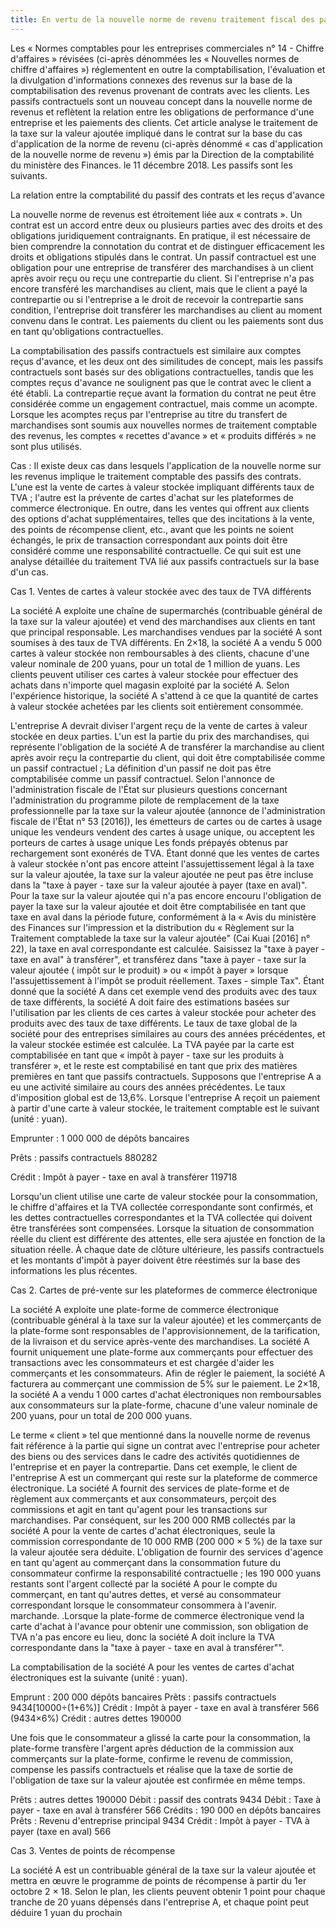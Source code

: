 ```yaml
---
title: En vertu de la nouvelle norme de revenu traitement fiscal des passifs contractuels
---
```

Les « Normes comptables pour les entreprises commerciales n° 14 - Chiffre d'affaires » révisées (ci-après dénommées les « Nouvelles normes de chiffre d'affaires ») réglementent en outre la comptabilisation, l'évaluation et la divulgation d'informations connexes des revenus sur la base de la comptabilisation des revenus provenant de contrats avec les clients. Les passifs contractuels sont un nouveau concept dans la nouvelle norme de revenus et reflètent la relation entre les obligations de performance d'une entreprise et les paiements des clients. Cet article analyse le traitement de la taxe sur la valeur ajoutée impliqué dans le contrat sur la base du cas d'application de la norme de revenu (ci-après dénommé « cas d'application de la nouvelle norme de revenu ») émis par la Direction de la comptabilité du ministère des Finances. le 11 décembre 2018. Les passifs sont les suivants.

<!-- more -->
La relation entre la comptabilité du passif des contrats et les reçus d'avance

La nouvelle norme de revenus est étroitement liée aux « contrats ». Un contrat est un accord entre deux ou plusieurs parties avec des droits et des obligations juridiquement contraignants. En pratique, il est nécessaire de bien comprendre la connotation du contrat et de distinguer efficacement les droits et obligations stipulés dans le contrat. Un passif contractuel est une obligation pour une entreprise de transférer des marchandises à un client après avoir reçu ou reçu une contrepartie du client. Si l'entreprise n'a pas encore transféré les marchandises au client, mais que le client a payé la contrepartie ou si l'entreprise a le droit de recevoir la contrepartie sans condition, l'entreprise doit transférer les marchandises au client au moment convenu dans le contrat. Les paiements du client ou les paiements sont dus en tant qu'obligations contractuelles.

La comptabilisation des passifs contractuels est similaire aux comptes reçus d'avance, et les deux ont des similitudes de concept, mais les passifs contractuels sont basés sur des obligations contractuelles, tandis que les comptes reçus d'avance ne soulignent pas que le contrat avec le client a été établi. La contrepartie reçue avant la formation du contrat ne peut être considérée comme un engagement contractuel, mais comme un acompte. Lorsque les acomptes reçus par l'entreprise au titre du transfert de marchandises sont soumis aux nouvelles normes de traitement comptable des revenus, les comptes « recettes d'avance » et « produits différés » ne sont plus utilisés.

Cas : Il existe deux cas dans lesquels l'application de la nouvelle norme sur les revenus implique le traitement comptable des passifs des contrats. L'une est la vente de cartes à valeur stockée impliquant différents taux de TVA ; l'autre est la prévente de cartes d'achat sur les plateformes de commerce électronique. En outre, dans les ventes qui offrent aux clients des options d'achat supplémentaires, telles que des incitations à la vente, des points de récompense client, etc., avant que les points ne soient échangés, le prix de transaction correspondant aux points doit être considéré comme une responsabilité contractuelle. Ce qui suit est une analyse détaillée du traitement TVA lié aux passifs contractuels sur la base d'un cas.

Cas 1. Ventes de cartes à valeur stockée avec des taux de TVA différents

La société A exploite une chaîne de supermarchés (contribuable général de la taxe sur la valeur ajoutée) et vend des marchandises aux clients en tant que principal responsable. Les marchandises vendues par la société A sont soumises à des taux de TVA différents. En 2×18, la société A a vendu 5 000 cartes à valeur stockée non remboursables à des clients, chacune d'une valeur nominale de 200 yuans, pour un total de 1 million de yuans. Les clients peuvent utiliser ces cartes à valeur stockée pour effectuer des achats dans n'importe quel magasin exploité par la société A. Selon l'expérience historique, la société A s'attend à ce que la quantité de cartes à valeur stockée achetées par les clients soit entièrement consommée.

L'entreprise A devrait diviser l'argent reçu de la vente de cartes à valeur stockée en deux parties. L'un est la partie du prix des marchandises, qui représente l'obligation de la société A de transférer la marchandise au client après avoir reçu la contrepartie du client, qui doit être comptabilisée comme un passif contractuel ; La définition d'un passif ne doit pas être comptabilisée comme un passif contractuel. Selon l'annonce de l'administration fiscale de l'État sur plusieurs questions concernant l'administration du programme pilote de remplacement de la taxe professionnelle par la taxe sur la valeur ajoutée (annonce de l'administration fiscale de l'État n° 53 [2016]), les émetteurs de cartes ou de cartes à usage unique les vendeurs vendent des cartes à usage unique, ou acceptent les porteurs de cartes à usage unique Les fonds prépayés obtenus par rechargement sont exonérés de TVA. Étant donné que les ventes de cartes à valeur stockée n'ont pas encore atteint l'assujettissement légal à la taxe sur la valeur ajoutée, la taxe sur la valeur ajoutée ne peut pas être incluse dans la "taxe à payer - taxe sur la valeur ajoutée à payer (taxe en aval)". Pour la taxe sur la valeur ajoutée qui n'a pas encore encouru l'obligation de payer la taxe sur la valeur ajoutée et doit être comptabilisée en tant que taxe en aval dans la période future, conformément à la « Avis du ministère des Finances sur l'impression et la distribution du « Règlement sur la Traitement comptablede la taxe sur la valeur ajoutée" (Cai Kuai [2016] n° 22), la taxe en aval correspondante est calculée. Saisissez la "taxe à payer - taxe en aval" à transférer", et transférez dans "taxe à payer - taxe sur la valeur ajoutée ( impôt sur le produit) » ou « impôt à payer » lorsque l'assujettissement à l'impôt se produit réellement. Taxes - simple Tax". Étant donné que la société A dans cet exemple vend des produits avec des taux de taxe différents, la société A doit faire des estimations basées sur l'utilisation par les clients de ces cartes à valeur stockée pour acheter des produits avec des taux de taxe différents. Le taux de taxe global de la société pour des entreprises similaires au cours des années précédentes, et la valeur stockée estimée est calculée. La TVA payée par la carte est comptabilisée en tant que « impôt à payer - taxe sur les produits à transférer », et le reste est comptabilisé en tant que prix des matières premières en tant que passifs contractuels. Supposons que l'entreprise A a eu une activité similaire au cours des années précédentes. Le taux d'imposition global est de 13,6%. Lorsque l'entreprise A reçoit un paiement à partir d'une carte à valeur stockée, le traitement comptable est le suivant (unité : yuan).

Emprunter : 1 000 000 de dépôts bancaires

Prêts : passifs contractuels 880282

Crédit : Impôt à payer - taxe en aval à transférer 119718

Lorsqu'un client utilise une carte de valeur stockée pour la consommation, le chiffre d'affaires et la TVA collectée correspondante sont confirmés, et les dettes contractuelles correspondantes et la TVA collectée qui doivent être transférées sont compensées. Lorsque la situation de consommation réelle du client est différente des attentes, elle sera ajustée en fonction de la situation réelle. À chaque date de clôture ultérieure, les passifs contractuels et les montants d'impôt à payer doivent être réestimés sur la base des informations les plus récentes.

Cas 2. Cartes de pré-vente sur les plateformes de commerce électronique

La société A exploite une plate-forme de commerce électronique (contribuable général à la taxe sur la valeur ajoutée) et les commerçants de la plate-forme sont responsables de l'approvisionnement, de la tarification, de la livraison et du service après-vente des marchandises. La société A fournit uniquement une plate-forme aux commerçants pour effectuer des transactions avec les consommateurs et est chargée d'aider les commerçants et les consommateurs. Afin de régler le paiement, la société A facturera au commerçant une commission de 5% sur le paiement. Le 2×18, la société A a vendu 1 000 cartes d'achat électroniques non remboursables aux consommateurs sur la plate-forme, chacune d'une valeur nominale de 200 yuans, pour un total de 200 000 yuans.

Le terme « client » tel que mentionné dans la nouvelle norme de revenus fait référence à la partie qui signe un contrat avec l'entreprise pour acheter des biens ou des services dans le cadre des activités quotidiennes de l'entreprise et en payer la contrepartie. Dans cet exemple, le client de l'entreprise A est un commerçant qui reste sur la plateforme de commerce électronique. La société A fournit des services de plate-forme et de règlement aux commerçants et aux consommateurs, perçoit des commissions et agit en tant qu'agent pour les transactions sur marchandises. Par conséquent, sur les 200 000 RMB collectés par la société A pour la vente de cartes d'achat électroniques, seule la commission correspondante de 10 000 RMB (200 000 × 5 %) de la taxe sur la valeur ajoutée sera déduite. L'obligation de fournir des services d'agence en tant qu'agent au commerçant dans la consommation future du consommateur confirme la responsabilité contractuelle ; les 190 000 yuans restants sont l'argent collecté par la société A pour le compte du commerçant, en tant qu'autres dettes, et versé au consommateur correspondant lorsque le consommateur consommera à l'avenir. marchande. .Lorsque la plate-forme de commerce électronique vend la carte d'achat à l'avance pour obtenir une commission, son obligation de TVA n'a pas encore eu lieu, donc la société A doit inclure la TVA correspondante dans la "taxe à payer - taxe en aval à transférer"".

La comptabilisation de la société A pour les ventes de cartes d'achat électroniques est la suivante (unité : yuan).

Emprunt : 200 000 dépôts bancaires
Prêts : passifs contractuels 9434[10000÷(1+6%)]
Crédit : Impôt à payer - taxe en aval à transférer 566 (9434×6%)
Crédit : autres dettes 190000

Une fois que le consommateur a glissé la carte pour la consommation, la plate-forme transfère l'argent après déduction de la commission aux commerçants sur la plate-forme, confirme le revenu de commission, compense les passifs contractuels et réalise que la taxe de sortie de l'obligation de taxe sur la valeur ajoutée est confirmée en même temps.

Prêts : autres dettes 190000
Débit : passif des contrats 9434
Débit : Taxe à payer - taxe en aval à transférer 566
Crédits : 190 000 en dépôts bancaires
Prêts : Revenu d'entreprise principal 9434
Crédit : Impôt à payer - TVA à payer (taxe en aval) 566

Cas 3. Ventes de points de récompense

La société A est un contribuable général de la taxe sur la valeur ajoutée et mettra en œuvre le programme de points de récompense à partir du 1er octobre 2 × 18. Selon le plan, les clients peuvent obtenir 1 point pour chaque tranche de 20 yuans dépensés dans l'entreprise A, et chaque point peut déduire 1 yuan du prochain